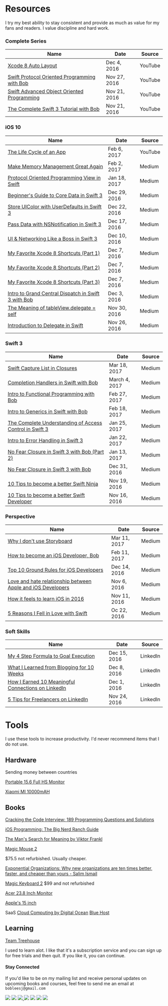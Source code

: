 # Resources
I try my best ability to stay consistent and provide as much as value for my fans and readers. I value discipline and hard work.


### Complete Series
|      Name     |       Date      |     Source    |
|---------------|---------------|---------------|
| [Xcode 8 Auto Layout] | Dec 4, 2016 | YouTube |
| [Swift Protocol Oriented Programming with Bob] | Nov 27, 2016 | YouTube |
| [Swift Advanced Object Oriented Programming] | Nov 21, 2016 | YouTube |
| [The Complete Swift 3 Tutorial with Bob] | Nov 21, 2016 | YouTube |


[The Complete Swift 3 Tutorial with Bob]: https://www.youtube.com/playlist?list=PL8btZwalbjYlRZh8Q1VK80Ly0YsZ7PZxx
[Swift Advanced Object Oriented Programming]: https://www.youtube.com/playlist?list=PL8btZwalbjYmZwMwqeeAZKHsQ81GxiuaD
[Swift Protocol Oriented Programming with Bob]: https://www.youtube.com/playlist?list=PL8btZwalbjYm5xDXDURW9u86vCtRKaHML
[Xcode 8 Auto Layout]: https://www.youtube.com/playlist?list=PL8btZwalbjYnH-IbqQlT1NIa0iNOlHcXh


### iOS 10
|      Name     |       Date      |     Source    |
|---------------|---------------|---------------|
| [The Life Cycle of an App] |  Feb 6, 2017  | YouTube |
| [Make Memory Management Great Again] |  Feb 2, 2017  | Medium |
| [Protocol Oriented Programming View in Swift] | Jan 18, 2017 | Medium |
| [Beginner's Guide to Core Data in Swift 3] | Dec 29, 2016 | Medium |
| [Store UIColor with UserDefaults in Swift 3] | Dec 22, 2016 | Medium |
| [Pass Data with NSNotification in Swift 3] | Dec 17, 2016 | Medium |
| [UI & Networking Like a Boss in Swift 3] | Dec 10, 2016 | Medium |
| [My Favorite Xcode 8 Shortcuts (Part 1)] | Dec 7, 2016 | Medium |
| [My Favorite Xcode 8 Shortcuts (Part 2)] | Dec 7, 2016 | Medium |
| [My Favorite Xcode 8 Shortcuts (Part 3)] | Dec 7, 2016 | Medium |
| [Intro to Grand Central Dispatch in Swift 3 with Bob] | Dec 3, 2016 | Medium |
| [The Meaning of tableView.delegate = self] | Nov 30, 2016 | Medium |
| [Introduction to Delegate in Swift] | Nov 26, 2016 | Medium |


### Swift 3
|      Name     |       Date      |     Source    |
|---------------|---------------|---------------|
| [Swift Capture List in Closures] | Mar 18, 2017 | Medium |
| [Completion Handlers in Swift with Bob] | March 4, 2017 | Medium |
| [Intro to Functional Programming with Bob] | Feb 27, 2017 | Medium |
| [Intro to Generics in Swift with Bob] | Feb 18, 2017 | Medium |
| [The Complete Understanding of Access Control in Swift 3] |  Jan 25, 2017 | Medium |
| [Intro to Error Handling in Swift 3] | Jan 22, 2017 | Medium |
| [No Fear Closure in Swift 3 with Bob (Part 2)][Closure Part 2] | Jan 13, 2017 | Medium |
| [No Fear Closure in Swift 3 with Bob][Closure Part 1] | Dec 31, 2016 | Medium |
| [10 Tips to become a better Swift Ninja] | Nov 19, 2016 | Medium |
| [10 Tips to become a better Swift Developer] | Nov 16, 2016 | Medium |

[Completion Handlers in Swift with Bob]:(https://medium.com/ios-geek-community/completion-handlers-in-swift-with-bob-6a2a1a854dc4#.rwqvi0el5)

[Swift Capture List in Closures]: https://medium.com/ios-geek-community/swift-capture-list-in-closures-e28282c71b95#.4w48m2v1u

[Intro to Functional Programming with Bob]: https://medium.com/ios-geek-community/intro-to-swift-functional-programming-with-bob-9c503ca14f13#.k65nrzgi0

[Intro to Generics in Swift with Bob]: https://medium.com/ios-geek-community/intro-to-generics-in-swift-with-bob-df58118a5001#.ylx1w3ai4


### Perspective
|      Name     |       Date      |     Source    |
|---------------|---------------|---------------|
| [Why I don't use Storyboard] | Mar 11, 2017  | Medium |
| [How to become an iOS Developer, Bob] | Feb 11, 2017 | Medium |
| [Top 10 Ground Rules for iOS Developers] | Dec 14, 2016 | Medium |
| [Love and hate relationship between Apple and iOS Developers] | Nov 6, 2016 | Medium |
| [How it feels to learn iOS in 2016] | Nov 11, 2016 | Medium |
| [5 Reasons I Fell in Love with Swift] | Oc 22, 2016 | Medium |

### Soft Skills
|      Name     |       Date      |     Source    |
|---------------|---------------|---------------|
| [My 4 Step Formula to Goal Execution] | Dec 15, 2016 | LinkedIn |
| [What I Learned from Blogging for 10 Weeks] | Dec 8, 2016 | LinkedIn |
| [How I Earned 10 Meaningful Connections on LinkedIn]  | Dec 1, 2016 | LinkedIn |
| [5 Tips for Freelancers on LinkedIn] | Nov 24, 2016 | LinkedIn |


[Why I don't use Storyboard]: https://medium.com/ios-geek-community/why-i-dont-use-storyboard-fe14a1a99f58#.oj2hyo876


[How to become an iOS Developer, Bob]: https://medium.com/ios-geek-community/how-to-become-an-ios-developer-bob-82944188ea7d

[5 Tips for Freelancers on LinkedIn]: https://www.linkedin.com/pulse/stop-doing-5-things-linkedin-you-want-clients-trust-bob-lee?trk=mp-reader-card

[How I Earned 10 Meaningful Connections on LinkedIn]: https://www.linkedin.com/pulse/how-i-earned-10-meaningful-connections-linkedin-bob-lee?trk=mp-reader-card

[What I Learned from Blogging for 10 Weeks]: https://www.linkedin.com/pulse/what-i-learned-from-blogging-10-weeks-bob-lee?trk=mp-reader-card

[My 4 Step Formula to Goal Execution]: https://www.linkedin.com/pulse/my-4-step-formula-goal-execution-bob-lee?trk=mp-reader-card



[10 Tips to become a better Swift Developer]: https://medium.com/ios-geek-community/10-tips-to-become-better-swift-developer-a7c2ab6fc0c2


[The Life Cycle of an App]: https://www.youtube.com/watch?v=mD8hsQjR1zk&t=46s

[Make Memory Management Great Again]: https://medium.com/ios-geek-community/make-memory-management-great-again-f781fb29cea1#.x20vj2bqu

[The Complete Understanding of Access Control in Swift 3]: https://medium.com/ios-geek-community/the-complete-understanding-of-access-control-in-swift-3-c1c71f2add0b#.kv63a8y69

[Intro to Error Handling in Swift 3]: https://medium.com/ios-geek-community/intro-to-error-handling-in-swift-3-edb2ce6a6668#.o04kg8kz6

[Protocol Oriented Programming View in Swift]: https://medium.com/ios-geek-community/protocol-oriented-programming-view-in-swift-3-8bcb3305c427#.ocfn79olx

[Closure Part 2]:  https://medium.com/ios-geek-community/no-fear-closure-in-swift-3-with-bob-part-2-1d79b8c4021d#.8a2sprl09

[Closure Part 1]: https://medium.com/ios-geek-community/no-fear-closure-in-swift-3-with-bob-72a10577c564#.nwaymbm0v

[5 Reasons I Fell in Love with Swift]: https://medium.com/ios-geek-community/5-reasons-why-i-fell-in-love-with-swift-23e5eea5dad8#.g9z72ruof

[How I Submitted an App in Two Months]: https://medium.com/ios-geek-community/how-i-submitted-an-ios-app-in-2-months-35c522bfa289#.tc62modgg

[Love and hate relationship between Apple and iOS Developers]: https://medium.com/ios-geek-community/love-and-hate-relationship-between-apple-and-ios-developers-fb644f451da4#.b7zkvo7t6

[How it feels to learn iOS in 2016]: https://medium.com/ios-geek-community/how-it-feels-to-learn-ios-in-2016-b195a79f7e80#.2749m9sgx

[10 Tips to become a better Swift Developer]: https://medium.com/ios-geek-community/10-tips-to-become-better-swift-developer-a7c2ab6fc0c2

[10 Tips to become a better Swift Ninja]: https://medium.com/ios-geek-community/10-tips-to-become-a-better-swift-ninja-65b52ad5c873#.vrc96roib

 [Introduction to Delegate]: https://medium.com/ios-geek-community/the-meaning-of-delegate-in-swift-347eaa9674d#.lurbid5wq

 [The Meaning of tableView.delegate = self]: https://medium.com/ios-geek-community/the-meaning-of-tableview-delegate-self-1248320cecae#.4ap4bd7dc

 [Introduction to Grand Central Dispatch]: https://medium.com/ios-geek-community/intro-to-grand-central-dispatch-in-swift-3-with-bob-lee-1d4b56f731b3#.rimhl5aza

 [Beginner's Guide to Core Data in Swift 3]: https://medium.com/ios-geek-community/beginners-guide-to-core-data-in-swift-3-85292ef4edd#.upinbkym9

[Store UIColor with UserDefaults in Swift 3]: https://medium.com/ios-geek-community/store-uicolor-with-userdefaults-in-swift-3-e41195c29147#.li6vh2fbr

[Pass Data with NSNotification in Swift 3]: https://medium.com/ios-geek-community/pass-data-with-nsnotification-in-swift-3-73743723c84b

[Top 10 Ground Rules for iOS Developers]: https://medium.com/ios-geek-community/top-10-ground-rules-for-ios-developers-fb3f25eda3d3#.umq0hjs8t

[UI & Networking Like a Boss in Swift 3]: https://medium.com/ios-geek-community/ui-networking-like-a-boss-in-swift-3-b4607dadfcea#.u6jkr5hkc

[Intro to Grand Central Dispatch in Swift 3 with Bob]: https://medium.com/ios-geek-community/intro-to-grand-central-dispatch-in-swift-3-with-bob-lee-1d4b56f731b3#.zf727d11v

[Introduction to Delegate in Swift]: https://medium.com/ios-geek-community/the-meaning-of-delegate-in-swift-347eaa9674d#.hatglcuzg

[My Favorite Xcode 8 Shortcuts (Part 1)]: https://medium.com/ios-geek-community/bobs-favorite-xcode-8-shortcuts-part-1-3-36381e07284d#.opbcbdae2

[My Favorite Xcode 8 Shortcuts (Part 2)]: https://medium.com/ios-geek-community/bobs-favorite-xcode-shortcuts-part-2-3-c076e506cd20#.aacnm6w6f

[My Favorite Xcode 8 Shortcuts (Part 3)]: https://medium.com/ios-geek-community/bobs-favorite-xcode-8-shortcuts-part-3-3-afd2bf590442#.m4icbmiza


# Tools
I use these tools to increase productivity. I'd never recommend items that I do not use.


## Hardware
Sending money between countries

[Portable 15.6 Full HS Monitor](http://amzn.to/2nAkinW)

[Xiaomi MI 10000mAH](http://amzn.to/2mhmCQz)


## Books
[Cracking the Code Interview: 189 Programming Questions and Solutions ](http://amzn.to/2nol338)

[iOS Programming: The Big Nerd Ranch Guide](http://amzn.to/2nAlszX)

[The Man's Search for Meaning by Viktor Frankl](http://amzn.to/2nFLkas)

[Magic Mouse 2](http://amzn.to/2mh7537)

$75.5 not refurbished. Usually cheaper.

[Exponential Organizations: Why new organizations are ten times better, faster, and cheaper than yours - Salim Ismail ](http://amzn.to/2noiFtf)





[Magic Keyboard 2](http://amzn.to/2mh8bfw)
$99 and not refurbished

[Acer 23.8 Inch Monitor](http://amzn.to/2mFk75V)


[Apple's 15 inch](http://amzn.to/2n3uxQ6)


SaaS
[Cloud Computing by Digital Ocean](https://m.do.co/c/bb7f34dbec72)
[Blue Host](https://www.bluehost.com/track/bobthedev/)

## Learning
[Team Treehouse](http://treehouse.7eer.net/c/350498/228915/3944)

I used to learn alot. I like that it's a subscription service and you can sign up for free trials and then quit. If you like it, you can continue.


#### Stay Connected
If you'd like to be on my mailing list and receive personal updates on upcoming books and courses, feel free to send me an email at `bobleesj@gmail.com`
<p>
<a href="http://bobthedeveloper.io"><img src="https://img.shields.io/badge/Personal-Website-333333.svg"></a>
<a href="https://facebook.com/bobthedeveloper"><img src="https://img.shields.io/badge/Facebook-Like-3B5998.svg"></a> <a href="https://youtube.com/bobthedeveloper"><img src="https://img.shields.io/badge/YouTube-Subscribe-CE1312.svg"</a> <a href="https://twitter.com/bobleesj"><img src="https://img.shields.io/badge/Twitter-Follow-55ACEE.svg"></a> <a href="https://instagram.com/bobthedev
"><img src="https://img.shields.io/badge/Instagram-Follow-BB2F92.svg"></a> <a href="https://linkedin.com/in/bobleesj"><img src= "https://img.shields.io/badge/LinkedIn-Connect-0077B5.svg"></a>
<a href="https://medium.com/@bobleesj"><img src="https://img.shields.io/badge/Medium-Read-00AB6C.svg"/></a>
</p>
